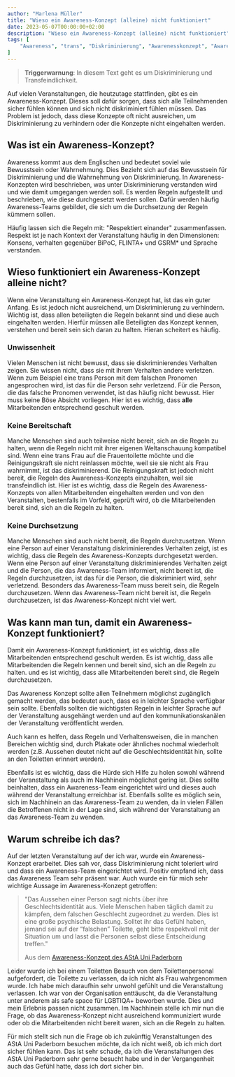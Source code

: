 ```yaml
---
author: "Marlena Müller"
title: "Wieso ein Awareness-Konzept (alleine) nicht funktioniert"
date: 2023-05-07T00:00:00+02:00
description: "Wieso ein Awareness-Konzept (alleine) nicht funktioniert"
tags: [
    "Awareness", "trans", "Diskriminierung", "Awarenesskonzept", "Awareness-Konzept", "ASTA Ballroom", "Uni Paderborn",
]
---
```

> **Triggerwarnung**: In diesem Text geht es um Diskriminierung und Transfeindlichkeit.

Auf vielen Veranstaltungen, die heutzutage stattfinden, gibt es ein Awareness-Konzept. Dieses soll dafür sorgen, dass sich alle Teilnehmenden sicher fühlen können und sich nicht diskriminiert fühlen müssen. Das Problem ist jedoch, dass diese Konzepte oft nicht ausreichen, um Diskriminierung zu verhindern oder die Konzepte nicht eingehalten werden.

## Was ist ein Awareness-Konzept?

Awareness kommt aus dem Englischen und bedeutet soviel wie Bewusstsein oder Wahrnehmung. 
Dies Bezieht sich auf das Bewusstsein für Diskriminierung und die Wahrnehmung von Diskriminierung. In Awareness-Konzepten wird beschrieben, was unter Diskriminierung verstanden wird und wie damit umgegangen werden soll. Es werden Regeln aufgestellt und beschrieben, wie diese durchgesetzt werden sollen. Dafür werden häufig Awareness-Teams gebildet, die sich um die Durchsetzung der Regeln kümmern sollen.

Häufig lassen sich die Regeln mit: "Respektiert einander" zusammenfassen. Respekt ist je nach Kontext der Veranstaltung häufig in den Dimensionen: Konsens, verhalten gegenüber BiPoC, FLINTA+ und GSRM\* und Sprache verstanden. 

## Wieso funktioniert ein Awareness-Konzept alleine nicht?

Wenn eine Veranstaltung ein Awareness-Konzept hat, ist das ein guter Anfang. Es ist jedoch nicht ausreichend, um Diskriminierung zu verhindern. Wichtig ist, dass allen beteiligten die Regeln bekannt sind und diese auch eingehalten werden. 
Hierfür müssen alle Beteiligten das Konzept kennen, verstehen und bereit sein sich daran zu halten. Hieran scheitert es häufig.

### Unwissenheit

Vielen Menschen ist nicht bewusst, dass sie diskriminierendes Verhalten zeigen. Sie wissen nicht, dass sie mit ihrem Verhalten andere verletzen. Wenn zum Beispiel eine trans Person mit dem falschen Pronomen angesprochen wird, ist das für die Person sehr verletzend. Für die Person, die das falsche Pronomen verwendet, ist das häufig nicht bewusst. Hier muss keine Böse Absicht vorliegen. Hier ist es wichtig, dass **alle** Mitarbeitenden entsprechend geschult werden.

### Keine Bereitschaft

Manche Menschen sind auch teilweise nicht bereit, sich an die Regeln zu halten, wenn die Regeln nicht mit ihrer eigenen Weltanschauung kompatibel sind. Wenn eine trans Frau auf die Frauentoilette möchte und die Reinigungskraft sie nicht reinlassen möchte, weil sie sie nicht als Frau wahrnimmt, ist das diskriminierend. Die Reinigungskraft ist jedoch nicht bereit, die Regeln des Awareness-Konzepts einzuhalten, weil sie transfeindlich ist. Hier ist es wichtig, dass die Regeln des Awareness-Konzepts von allen Mitarbeitenden eingehalten werden und von den Veranstalten, bestenfalls im Vorfeld, geprüft wird, ob die Mitarbeitenden bereit sind, sich an die Regeln zu halten.

### Keine Durchsetzung

Manche Menschen sind auch nicht bereit, die Regeln durchzusetzen. Wenn eine Person auf einer Veranstaltung diskriminierendes Verhalten zeigt, ist es wichtig, dass die Regeln des Awareness-Konzepts durchgesetzt werden. Wenn eine Person auf einer Veranstaltung diskriminierendes Verhalten zeigt und die Person, die das Awareness-Team informiert, nicht bereit ist, die Regeln durchzusetzen, ist das für die Person, die diskriminiert wird, sehr verletzend. 
Besonders das Awareness-Team muss bereit sein, die Regeln durchzusetzen. Wenn das Awareness-Team nicht bereit ist, die Regeln durchzusetzen, ist das Awareness-Konzept nicht viel wert. 

## Was kann man tun, damit ein Awareness-Konzept funktioniert?

Damit ein Awareness-Konzept funktioniert, ist es wichtig, dass alle Mitarbeitenden entsprechend geschult werden. Es ist wichtig, dass alle Mitarbeitenden die Regeln kennen und bereit sind, sich an die Regeln zu halten. und es ist wichtig, dass alle Mitarbeitenden bereit sind, die Regeln durchzusetzen.

Das Awareness Konzept sollte allen Teilnehmern möglichst zugänglich gemacht werden, das bedeutet auch, dass es in leichter Sprache verfügbar sein sollte. Ebenfalls sollten die wichtigsten Regeln in leichter Sprache auf der Veranstaltung ausgehängt werden und auf den kommunikationskanälen der Veranstaltung veröffentlicht werden.

Auch kann es helfen, dass Regeln und Verhaltensweisen, die in manchen Bereichen wichtig sind, durch Plakate oder ähnliches nochmal wiederholt werden (z.B. Aussehen deutet nicht auf die Geschlechtsidentität hin, sollte an den Toiletten erinnert werden).

Ebenfalls ist es wichtig, dass die Hürde sich Hilfe zu holen sowohl während der Veranstaltung als auch im Nachhinein möglichst gering ist. Dies sollte beinhalten, dass ein Awareness-Team eingerichtet wird und dieses auch während der Veranstaltung erreichbar ist. Ebenfalls sollte es möglich sein, sich im Nachhinein an das Awareness-Team zu wenden, da in vielen Fällen die Betroffenen nicht in der Lage sind, sich während der Veranstaltung an das Awareness-Team zu wenden.

## Warum schreibe ich das?

Auf der letzten Veranstaltung auf der ich war, wurde ein Awareness-Konzept erarbeitet. Dies sah vor, dass Diskriminierung nicht toleriert wird und dass ein Awareness-Team eingerichtet wird. Positiv empfand ich, dass das Awareness Team sehr präsent war. Auch wurde ein für mich sehr wichtige Aussage im Awareness-Konzept getroffen:
> "Das Aussehen einer Person sagt nichts über ihre Geschlechtsidentität aus. Viele Menschen haben
> täglich damit zu kämpfen, dem falschen Geschlecht zugeordnet zu werden. Dies ist eine große
> psychische Belastung. Solltet ihr das Gefühl haben, jemand sei auf der “falschen” Toilette, geht bitte
> respektvoll mit der Situation um und lasst die Personen selbst diese Entscheidung treffen."
> 
> Aus dem [Awareness-Konzept des AStA Uni Paderborn](https://asta-sommerfestival.de/wp-content/uploads/2023/03/AStA-Awareness-Konzept.pdf)

Leider wurde ich bei einem Toiletten Besuch von dem Toilettenpersonal aufgefordert, die Toilette zu verlassen, da ich nicht als Frau wahrgenommen wurde. Ich habe mich daraufhin sehr unwohl gefühlt und die Veranstaltung verlassen. Ich war von der Organisation enttäuscht, da die Veranstaltung unter anderem als safe space für LGBTIQA+ beworben wurde. Dies und mein Erlebnis passen nicht zusammen. 
Im Nachhinein stelle ich mir nun die Frage, ob das Awareness-Konzept nicht ausreichend kommuniziert wurde oder ob die Mitarbeitenden nicht bereit waren, sich an die Regeln zu halten.

Für mich stellt sich nun die Frage ob ich zukünftig Veranstaltungen des AStA Uni Paderborn besuchen möchte, da ich nicht weiß, ob ich mich dort sicher fühlen kann. Das ist sehr schade, da ich die Veranstaltungen des AStA Uni Paderborn sehr gerne besucht habe und in der Vergangenheit auch das Gefühl hatte, dass ich dort sicher bin.
